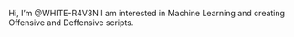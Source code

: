 Hi, I’m @WHITE-R4V3N
I am interested in Machine Learning and creating Offensive and Deffensive scripts.

<!---
WHITE-R4V3N/WHITE-R4V3N is a ✨ special ✨ repository because its `README.md` (this file) appears on your GitHub profile.
You can click the Preview link to take a look at your changes.
--->
